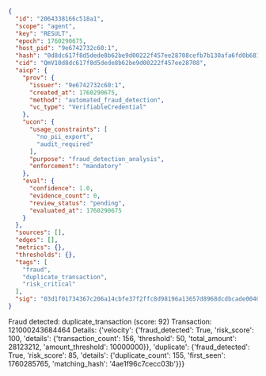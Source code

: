 ```json
{
  "id": "2064338166c518a1",
  "scope": "agent",
  "key": "RESULT",
  "epoch": 1760290675,
  "host_pid": "9e6742732c60:1",
  "hash": "0d8dc617f8d5dede8b62be9d00222f457ee28708cefb7b130afa6fd0b681da33",
  "cid": "QmV10d8dc617f8d5dede8b62be9d00222f457ee28708",
  "aicp": {
    "prov": {
      "issuer": "9e6742732c60:1",
      "created_at": 1760290675,
      "method": "automated_fraud_detection",
      "vc_type": "VerifiableCredential"
    },
    "ucon": {
      "usage_constraints": [
        "no_pii_export",
        "audit_required"
      ],
      "purpose": "fraud_detection_analysis",
      "enforcement": "mandatory"
    },
    "eval": {
      "confidence": 1.0,
      "evidence_count": 0,
      "review_status": "pending",
      "evaluated_at": 1760290675
    }
  },
  "sources": [],
  "edges": [],
  "metrics": {},
  "thresholds": {},
  "tags": [
    "fraud",
    "duplicate_transaction",
    "risk_critical"
  ],
  "sig": "03d1f01734367c206a14cbfe37f2ffc8d98196a13657d8968dcdbcade00405ed"
}
```

Fraud detected: duplicate_transaction (score: 92)
Transaction: 121000243684464
Details: {'velocity': {'fraud_detected': True, 'risk_score': 100, 'details': {'transaction_count': 156, 'threshold': 50, 'total_amount': 28123212, 'amount_threshold': 10000000}}, 'duplicate': {'fraud_detected': True, 'risk_score': 85, 'details': {'duplicate_count': 155, 'first_seen': 1760285765, 'matching_hash': '4ae1f96c7cecc03b'}}}